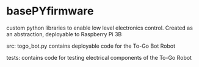 # basePYfirmware
custom python libraries to enable low level electronics control. Created as an abstraction, deployable to Raspberry Pi 3B

src: togo_bot.py contains deployable code for the To-Go Bot Robot

tests: contains code for testing electrical components of the To-Go Robot

